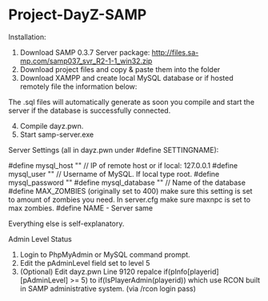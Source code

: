# Project-DayZ-SAMP

Installation:

1. Download SAMP 0.3.7 Server package: http://files.sa-mp.com/samp037_svr_R2-1-1_win32.zip
2. Download project files and copy & paste them into the folder
3. Download XAMPP and create local MySQL database or if hosted remotely file the information below:

The .sql files will automatically generate as soon you compile and start the server if the database is successfully connected.

4. Compile dayz.pwn.
5. Start samp-server.exe

Server Settings (all in dayz.pwn under #define SETTINGNAME):

#define mysql_host "" // IP of remote host or if local: 127.0.0.1
#define mysql_user  "" // Username of MySQL. If local type root.
#define mysql_password "" 
#define mysql_database  "" // Name of the database
#define MAX_ZOMBIES (originally set to 400) make sure this setting is set to amount of zombies you need. In server.cfg make sure maxnpc is set to max zombies.
#define NAME - Server same

Everything else is self-explanatory. 

Admin Level Status

1. Login to PhpMyAdmin or MySQL command prompt.
2. Edit the pAdminLevel field set to level 5
3. (Optional) Edit dayz.pwn Line 9120 repalce if(pInfo[playerid][pAdminLevel] >= 5) to if(IsPlayerAdmin(playerid)) which use RCON built in SAMP administrative system. (via /rcon login pass)
